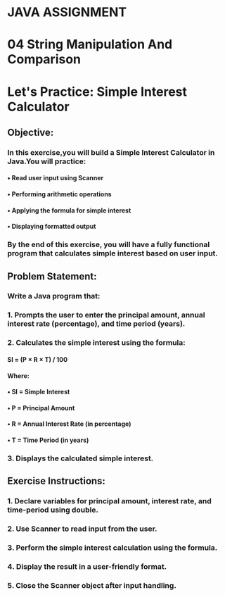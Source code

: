 # <P>JAVA ASSIGNMENT<P>
# <P>04 String Manipulation And Comparison<P>
# <P>Let's Practice:  Simple Interest Calculator<P>
## <p>**Objective:**<p>
### <p>In this exercise,you will build a **Simple Interest Calculator** in Java.You will practice:<P>
#### <P>• Read user input using Scanner<p>
#### <P>• Performing arithmetic operations<P>
#### <P>• Applying the formula for simple interest<P>
#### <P>• Displaying formatted output<p>
### <p>By the end of this exercise, you will have a fully functional program that calculates simple interest based on user input.<P>
## <P>**Problem Statement:**<P>
### <P>Write a Java program that:<P>
### <p>1. **Prompts the user** to enter the principal amount, annual interest rate (percentage), and time period (years).<P>
### <p>2. **Calculates the simple interest** using the formula:<p>
#### <P>**SI = (P × R × T) / 100**<p>
#### <P>Where:<p>
#### <p>• **SI** = Simple Interest<p>
#### <P>• **P** = Principal Amount<p>
#### <p>• **R** = Annual Interest Rate (in percentage)<P>
#### <P>• **T** = Time Period (in years)<p>
### <p>3. **Displays the calculated simple interest.**<p>
## <p>**Exercise Instructions:**<p>
### <P>1️. **Declare variables** for principal amount, interest rate, and time-period using double.<p>
### <P>2️. **Use Scanner to read input** from the user.<P>
### <P>3️. **Perform the simple interest calculation** using the formula.<P>
### <p>4️. **Display the result** in a user-friendly format.<p>
### <P>5️. **Close the Scanner object** after input handling.<p>
